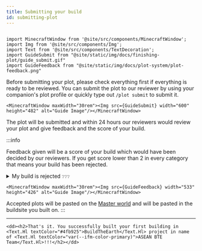 ```yaml
---
title: Submitting your build
id: submitting-plot
---
```

```mdx-code-block

import MinecraftWindow from '@site/src/components/MinecraftWindow';
import Img from '@site/src/components/Img';
import Text from '@site/src/components/TextDecoration';
import GuideSubmit from "@site/static/img/docs/finishing-plot/guide_submit.gif"
import GuideFeedback from "@site/static/img/docs/plot-system/plot-feedback.png"

```

Before submitting your plot, please check everything first if everything is ready to be reviewed. You can submit the plot to our reviewer by using your companion's plot profile or quickly type out `/plot submit` to submit it.

```mdx-code-block
<MinecraftWindow maxWidth="30rem"><Img src={GuideSubmit} width="600" height="482" alt="Guide Image"/></MinecraftWindow>
```

The plot will be submitted and within 24 hours our reviewers would review your plot and give feedback and the score of your build.

:::info

Feedback given will be a score of your build which would have been decided by our reviewers.
If you get score lower than 2 in every category that means your build has been rejected.

<details>
<summary>My build is rejected <small>❔❔❔</small></summary> 
Don't worry, everyone makes mistakes. Go back to your plot and you'll see improvement message from reviewer to you to fix it.
Submit your plot again with your improvement and you'll suddenly get approve by our member!
</details>

```mdx-code-block
<MinecraftWindow maxWidth="30rem"><Img src={GuideFeedback} width="533" height="426" alt="Guide Image"/></MinecraftWindow>
```

Accepted plots will be pasted on the [Master world](../../visiting#1-master-server) and will be pasted in the buildsite you built on.
:::

---

```mdx-code-block
<dd><h2>That's it. You successfully built your first building in <Text.Hl textColor="#4fb925">BuildTheEarth</Text.Hl> project in name of <Text.Hl textColor="var(--ifm-color-primary)">ASEAN BTE Team</Text.Hl>!!!</h2></dd>
```